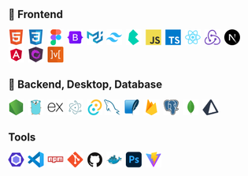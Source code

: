 ## 🎨 Frontend
<img src="/icons/front/html5.svg" title="HTML" alt="HTML" width="32" height="32"/>&nbsp; <img src="/icons/front/css3.svg" title="CSS" alt="CSS" width="32" height="32"/>&nbsp; <img src="/icons/front/figma.svg" title="Figma" alt="Figma" width="32" height="32"/>&nbsp; <img src="/icons/front/bootstrap.svg" title="Bootstrap" alt="Bootstrap" width="32" height="32"/>&nbsp; <img src="/icons/front/materialui.svg" title="Material-UI" alt="Material-UI" width="32" height="32"/>&nbsp; <img src="/icons/front/tailwind.svg" title="Tailwind" alt="Tailwind" width="32" height="32"/>&nbsp; <img src="/icons/front/bulma.svg" title="Bulma" alt="Bulma" width="32" height="32"/>&nbsp;
<img src="/icons/front/js.svg" title="JS" alt="JS" width="32" height="32"/>&nbsp; <img src="/icons/front/ts.svg" title="TypeScript" alt="TypeScript" width="32" height="32"/>&nbsp; <img src="/icons/front/react.svg" title="React" alt="React" width="32" height="32"/>&nbsp; <img src="/icons/front/redux.svg" title="Redux" alt="Redux" width="32" height="32"/>&nbsp; <img src="/icons/front/nextjs.svg" title="Next.js" alt="Next.js" width="32" height="32"/>&nbsp; <img src="/icons/front/angular.svg" title="Angular" alt="Angular" width="32" height="32"/>&nbsp; <img src="/icons/front/ngrx.svg" title="NgRx" alt="NgRx" width="32" height="32"/>&nbsp; <img src="/icons/front/mobx.svg" title="MobX" alt="MobX" width="32" height="32"/>&nbsp;

## 💾 Backend, Desktop, Database
<img src="/icons/back and db/nodejs.svg" title="Node.js" alt="Node.js" width="32" height="32"/>&nbsp; <img src="/icons/back and db/go.svg" title="Go" alt="Go" width="32" height="32"/>&nbsp; <img src="/icons/back and db/express.svg" title="Express" alt="Express" width="32" height="32"/>&nbsp; <img src="/icons/back and db/electron.svg" title="Electron" alt="Electron" width="32" height="32"/>&nbsp; <img src="/icons/back and db/tauri.svg" title="Tauri" alt="Tauri" width="32" height="32"/>&nbsp;<img src="/icons/back and db/mysql.svg" title="MySQL" alt="MySQL" width="32" height="32"/>&nbsp; <img src="/icons/back and db/sqlite.svg" title="SQLite" alt="SQLite" width="32" height="32"/>&nbsp; <img src="/icons/back and db/firebase.svg" title="Firebase" alt="Firebase" width="32" height="32"/>&nbsp; <img src="/icons/back and db/postgresql.svg" title="PostgreSQL" alt="PostgreSQL" width="32" height="32"/>&nbsp; <img src="/icons/back and db/mongodb.svg" title="MongoDB" alt="MongoDB" width="32" height="32"/>&nbsp; <img src="/icons/back and db/Prisma-DarkSymbol.svg" title="Prisma" alt="Prisma" width="32" height="32"/>&nbsp;

## Tools
<img src="https://github.com/devicons/devicon/blob/master/icons/eslint/eslint-original.svg" title="ESLint" alt="ESLint" width="32" height="32"/>&nbsp; <img src="https://github.com/devicons/devicon/blob/master/icons/vscode/vscode-original.svg" title="Visual Studio Code" alt="Visual Studio Code" width="32" height="32"/>&nbsp; <img src="https://github.com/devicons/devicon/blob/master/icons/npm/npm-original-wordmark.svg" title="npm" alt="npm" width="32" height="32"/>&nbsp; <img src="https://github.com/devicons/devicon/blob/master/icons/git/git-original.svg" title="git" alt="git" width="32" height="32"/>&nbsp; <img src="https://github.com/devicons/devicon/blob/master/icons/github/github-original.svg" title="GitHub" alt="GitHub" width="32" height="32"/>&nbsp; <img src="https://github.com/devicons/devicon/blob/master/icons/docker/docker-original.svg" title="Docker" alt="Docker" width="32" height="32"/>&nbsp; <img src="https://github.com/devicons/devicon/blob/master/icons/photoshop/photoshop-original.svg" title="Photoshop" alt="Photoshop" width="32" height="32"/>&nbsp; <img src="https://github.com/devicons/devicon/blob/master/icons/vitejs/vitejs-original.svg" title="Vite" alt="Vite" width="32" height="32"/>&nbsp;
